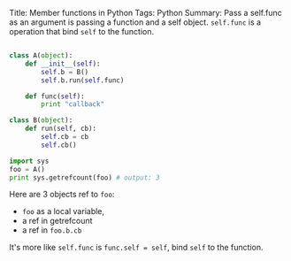 Title: Member functions in Python
Tags: Python
Summary: Pass a self.func as an argument is passing a function and a self object.
`self.func` is a operation that bind `self` to the function.
```Python

class A(object):
    def __init__(self):
        self.b = B()
        self.b.run(self.func)

    def func(self):
        print "callback"

class B(object):
    def run(self, cb):
        self.cb = cb
        self.cb()

import sys
foo = A()
print sys.getrefcount(foo) # output: 3
```

Here are 3 objects ref to `foo`: 

- `foo` as a local variable, 
- a ref in getrefcount
- a ref in `foo.b.cb`

It's more like `self.func` is `func.self = self`, bind `self` to the function.

